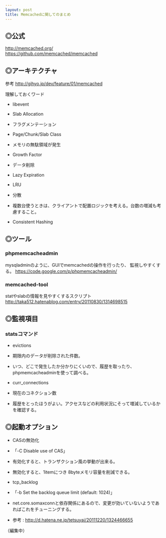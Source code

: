 ```yaml
---
layout: post
title: Memcachedに関してのまとめ
---
```


## ◎公式

<http://memcached.org/>  
<https://github.com/memcached/memcached>

## ◎アーキテクチャ

参考 <http://gihyo.jp/dev/feature/01/memcached>

理解しておくワード

- libevent
- Slab Allocation
 - フラグメンテーション
 - Page/Chunk/Slab Class
 - メモリの無駄領域が発生
 - Growth Factor
- データ削除
 - Lazy Expiration
 - LRU

- 分散
 - 複数台使うときは、クライアントで配置ロジックを考える。台数の増減も考慮すること。
 - Consistent Hashing


## ◎ツール

### phpmemcacheadmin

mysqladminのように、GUIでmemcachedの操作を行ったり、
監視しやすくする。
<https://code.google.com/p/phpmemcacheadmin/>

### memcached-tool

statやslabの情報を見やすくするスクリプト  
<http://taka512.hatenablog.com/entry/20110830/1314698515>


## ◎監視項目

### statsコマンド

- evictions
 - 期限内のデータが削除された件数。
 - いつ、どこで発生したか分かりにくいので、履歴を取ったり、phpmemcacheadminを使って調べる。

- curr_connections
 - 現在のコネクション数
 - 履歴をとったほうがよい。アクセスなどの利用状況にそって増減しているかを確認する。


## ◎起動オプション

- CASの無効化
 - 「-C            Disable use of CAS」
 - 有効化すると、トランザクション風の挙動が出来る。
 - 無効化すると、1itemにつき 8byteメモリ容量を削減できる。

- tcp_backlog
 - 「-b            Set the backlog queue limit (default: 1024)」
 - net.core.somaxconnと依存関係にあるので、変更が効いていないようであればこれをチューニングする。  
 - 参考 : <http://d.hatena.ne.jp/tetsuyai/20111220/1324466655>

（編集中）
